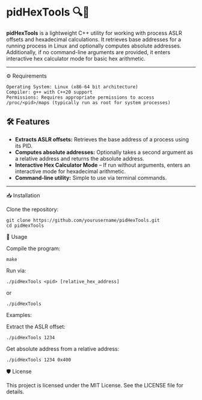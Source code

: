 # pidHexTools 🔍🔢

**pidHexTools** is a lightweight C++ utility for working with process ASLR offsets and hexadecimal calculations. It retrieves base addresses for a running process in Linux and optionally computes absolute addresses. Additionally, if no command-line arguments are provided, it enters interactive hex calculator mode for basic hex arithmetic.

---

⚙️ Requirements

    Operating System: Linux (x86-64 bit architecture)
    Compiler: g++ with C++20 support
    Permissions: Requires appropriate permissions to access /proc/<pid>/maps (typically run as root for system processes)


## 🛠 Features
- **Extracts ASLR offsets:** Retrieves the base address of a process using its PID.
- **Computes absolute addresses:** Optionally takes a second argument as a relative address and returns the absolute address.
- **Interactive Hex Calculator Mode** – If run without arguments, enters an interactive mode for hexadecimal arithmetic.
- **Command-line utility:** Simple to use via terminal commands.

---

📥 Installation

Clone the repository:

    git clone https://github.com/yourusername/pidHexTools.git
    cd pidHexTools

🚀 Usage

Compile the program:

    make

Run via:

    ./pidHexTools <pid> [relative_hex_address]
or

    ./pidHexTools

Examples:

Extract the ASLR offset:

    ./pidHexTools 1234

Get absolute address from a relative address:

    ./pidHexTools 1234 0x400

🛡 License

This project is licensed under the MIT License. See the LICENSE file for details.
